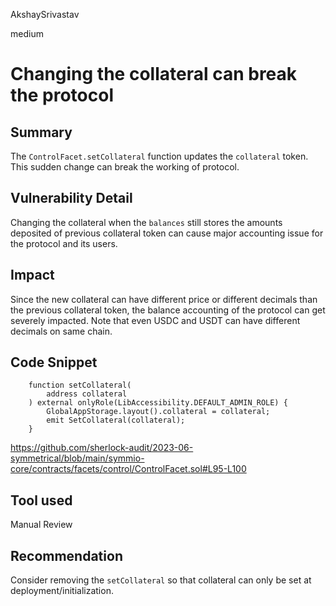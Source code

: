 AkshaySrivastav

medium

# Changing the collateral can break the protocol

## Summary
The `ControlFacet.setCollateral` function updates the `collateral` token. This sudden change can break the working of protocol.

## Vulnerability Detail
Changing the collateral when the `balances` still stores the amounts deposited of previous collateral token can cause major accounting issue for the protocol and its users.

## Impact
Since the new collateral can have different price or different decimals than the previous collateral token, the balance accounting of the protocol can get severely impacted. Note that even USDC and USDT can have different decimals on same chain.

## Code Snippet
```solidity
    function setCollateral(
        address collateral
    ) external onlyRole(LibAccessibility.DEFAULT_ADMIN_ROLE) {
        GlobalAppStorage.layout().collateral = collateral;
        emit SetCollateral(collateral);
    }
```
https://github.com/sherlock-audit/2023-06-symmetrical/blob/main/symmio-core/contracts/facets/control/ControlFacet.sol#L95-L100

## Tool used

Manual Review

## Recommendation
Consider removing the `setCollateral` so that collateral can only be set at deployment/initialization.